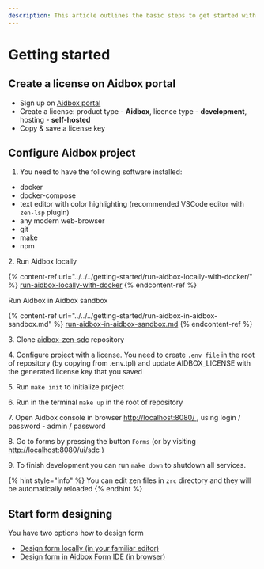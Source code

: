 ```yaml
---
description: This article outlines the basic steps to get started with Aidbox Forms
---
```


# Getting started

## Create a license on Aidbox portal

* Sign up on [Aidbox portal](https://aidbox.app/ui/portal#/signin)
* Create a license: product type - **Aidbox**, licence type - **development**, hosting - **self-hosted**
* Copy & save a license key

## Configure Aidbox project

1. You need to have the following software installed:

* docker
* docker-compose
* text editor with color highlighting (recommended VSCode editor with `zen-lsp` plugin)
* any modern web-browser
* git
* make
* npm

2\. Run Aidbox locally

{% content-ref url="../../../getting-started/run-aidbox-locally-with-docker/" %}
[run-aidbox-locally-with-docker](../../../getting-started/run-aidbox-locally-with-docker/)
{% endcontent-ref %}

Run Aidbox in Aidbox sandbox

{% content-ref url="../../../getting-started/run-aidbox-in-aidbox-sandbox.md" %}
[run-aidbox-in-aidbox-sandbox.md](../../../getting-started/run-aidbox-in-aidbox-sandbox.md)
{% endcontent-ref %}

3\. Clone [aidbox-zen-sdc](https://github.com/HealthSamurai/aidbox-zen-sdc) repository&#x20;

4\. Configure project with a license. You need to create `.env file` in the root of repository (by copying from .env.tpl) and update AIDBOX\_LICENSE with the generated license key that you saved

5\. Run `make init` to initialize project

6\. Run in the terminal `make up` in the root of repository

7\. Open Aidbox console in browser [http://localhost:8080/ ](http://localhost:8080/), using login / password  - admin / password

8\. Go to forms by pressing the button `Forms` (or by visiting [http://localhost:8080/ui/sdc](http://localhost:8080/ui/sdc) )

9\. To finish development you can run `make down` to shutdown all services.

{% hint style="info" %}
You can edit zen files in `zrc` directory and they will be automatically reloaded
{% endhint %}

## Start form designing

You have two options how to design form

* [Design form locally (in your familiar editor)](design-form-locally-in-familiar-editor.md)
* [Design form in Aidbox Form IDE (in browser)](design-form-in-aidbox-form-ide.md)


